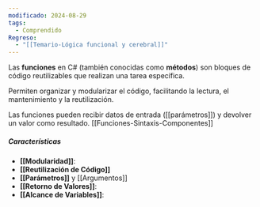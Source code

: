 ```yaml
---
modificado: 2024-08-29
tags:
  - Comprendido
Regreso:
  - "[[Temario-Lógica funcional y cerebral]]"
---
```

Las **funciones** en C# (también conocidas como **métodos**) son bloques de código reutilizables que realizan una tarea específica. 

Permiten organizar y modularizar el código, facilitando la lectura, el mantenimiento y la reutilización. 

Las funciones pueden recibir datos de entrada ([[parámetros]]) y devolver un valor como resultado.
[[Funciones-Sintaxis-Componentes]]
##### Características
+ **[[Modularidad]]**: 
+ **[[Reutilización de Código]]**
+ **[[Parámetros]]** y [[Argumentos]]
+ **[[Retorno de Valores]]**: 
+ **[[Alcance de Variables]]**: 